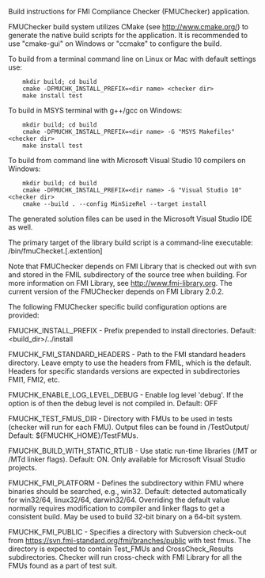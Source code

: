 Build instructions for FMI Compliance Checker (FMUChecker) application.

FMUChecker build system utilizes CMake (see <http://www.cmake.org/>)
to generate the native build scripts for the application.
It is recommended to use "cmake-gui" on Windows or "ccmake"
to configure the build.

To build from a terminal command line on Linux or Mac with default settings use:
```
    mkdir build; cd build
    cmake -DFMUCHK_INSTALL_PREFIX=<dir name> <checker dir>
    make install test
```
To build in MSYS terminal with g++/gcc on Windows:
```
    mkdir build; cd build
    cmake -DFMUCHK_INSTALL_PREFIX=<dir name> -G "MSYS Makefiles" <checker dir>
    make install test
```
To build from command line with Microsoft Visual Studio 10 compilers on Windows:
```
    mkdir build; cd build
    cmake -DFMUCHK_INSTALL_PREFIX=<dir name> -G "Visual Studio 10" <checker dir>    
    cmake --build . --config MinSizeRel --target install
```
The generated solution files can be used in the Microsoft Visual Studio IDE as
well.

The primary target of the library build script is a command-line
executable:  <prefix>/bin/fmuChecket.<platform>[.extention]

Note that FMUChecker depends on FMI Library that is checked out with svn and
stored in the FMIL subdirectory of the source tree when building. For more
information on FMI Library, see <http://www.fmi-library.org>. The current
version of the FMUChecker depends on FMI Library 2.0.2.

The following FMUChecker specific build configuration options are provided:

FMUCHK_INSTALL_PREFIX - Prefix prepended to install directories.
    Default: <build_dir>/../install

FMUCHK_FMI_STANDARD_HEADERS  - Path to the FMI standard headers directory.
    Leave empty to use the headers from FMIL, which is the default.
    Headers for specific standards versions are expected in subdirectories
    FMI1, FMI2, etc.

FMUCHK_ENABLE_LOG_LEVEL_DEBUG - Enable log level 'debug'. If the option
    is of then the debug level is not compiled in. Default: OFF

FMUCHK_TEST_FMUS_DIR - Directory with FMUs to be used in tests (checker
    will run for each FMU). Output files can be found in <build>/TestOutput/
    Default: ${FMUCHK_HOME}/TestFMUs.

FMUCHK_BUILD_WITH_STATIC_RTLIB - Use static run-time libraries (/MT or
    /MTd linker flags). Default: ON. Only available for Microsoft Visual
    Studio projects.

FMUCHK_FMI_PLATFORM - Defines the subdirectory within FMU where binaries
    should be searched, e.g., win32. Default: detected automatically
    for win32/64, linux32/64, darwin32/64. Overriding the default
    value normally requires modification to compiler and linker flags
    to get a consistent build. May be used to build 32-bit binary
    on a 64-bit system.

FMUCHK_FMI_PUBLIC - Specifies a directory with Subversion check-out from
    https://svn.fmi-standard.org/fmi/branches/public with test fmus. The
    directory is expected to contain Test_FMUs and CrossCheck_Results
    subdirectories. Checker will run cross-check with FMI Library for
    all the FMUs found as a part of test suit.
